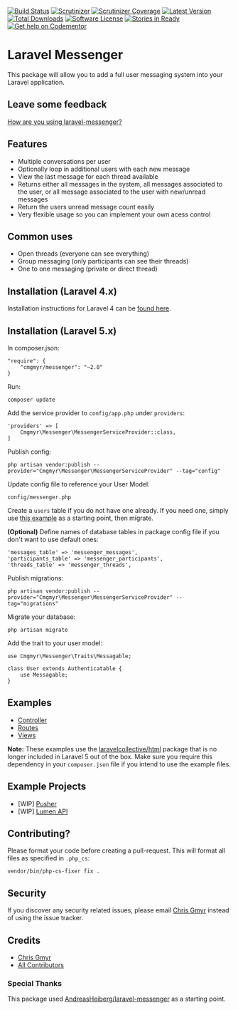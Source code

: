 [![Build Status](https://img.shields.io/travis/cmgmyr/laravel-messenger.svg?style=flat-square)](https://travis-ci.org/cmgmyr/laravel-messenger)
[![Scrutinizer](https://img.shields.io/scrutinizer/g/cmgmyr/laravel-messenger.svg?style=flat-square)](https://scrutinizer-ci.com/g/cmgmyr/laravel-messenger/)
[![Scrutinizer Coverage](https://img.shields.io/scrutinizer/coverage/g/cmgmyr/laravel-messenger.svg?style=flat-square)](https://scrutinizer-ci.com/g/cmgmyr/laravel-messenger/)
[![Latest Version](https://img.shields.io/github/release/cmgmyr/laravel-messenger.svg?style=flat-square)](https://github.com/cmgmyr/laravel-messenger/releases)
[![Total Downloads](https://img.shields.io/packagist/dt/cmgmyr/messenger.svg?style=flat-square)](https://packagist.org/packages/cmgmyr/messenger)
[![Software License](https://img.shields.io/badge/license-MIT-brightgreen.svg?style=flat-square)](LICENSE)
[![Stories in Ready](https://badge.waffle.io/cmgmyr/laravel-messenger.svg?label=ready&title=Ready)](http://waffle.io/cmgmyr/laravel-messenger)
[![Get help on Codementor](https://cdn.codementor.io/badges/get_help_github.svg)](https://www.codementor.io/cmgmyr)

# Laravel Messenger
This package will allow you to add a full user messaging system into your Laravel application.

## Leave some feedback
[How are you using laravel-messenger?](https://github.com/cmgmyr/laravel-messenger/issues/55)

## Features
* Multiple conversations per user
* Optionally loop in additional users with each new message
* View the last message for each thread available
* Returns either all messages in the system, all messages associated to the user, or all message associated to the user with new/unread messages
* Return the users unread message count easily
* Very flexible usage so you can implement your own acess control

## Common uses
* Open threads (everyone can see everything)
* Group messaging (only participants can see their threads)
* One to one messaging (private or direct thread)

## Installation (Laravel 4.x)
Installation instructions for Laravel 4 can be [found here](https://github.com/cmgmyr/laravel-messenger/tree/v1).

## Installation (Laravel 5.x)
In composer.json:

    "require": {
        "cmgmyr/messenger": "~2.0"
    }

Run:

    composer update

Add the service provider to `config/app.php` under `providers`:

    'providers' => [
        Cmgmyr\Messenger\MessengerServiceProvider::class,
    ]

Publish config:

    php artisan vendor:publish --provider="Cmgmyr\Messenger\MessengerServiceProvider" --tag="config"
	
Update config file to reference your User Model:

    config/messenger.php
	
Create a `users` table if you do not have one already. If you need one, simply use [this example](https://github.com/cmgmyr/laravel-messenger/tree/master/src/Cmgmyr/Messenger/examples/create_users_table.php) as a starting point, then migrate.

**(Optional)** Define names of database tables in package config file if you don't want to use default ones:

    'messages_table' => 'messenger_messages',
    'participants_table' => 'messenger_participants',
    'threads_table' => 'messenger_threads',
    
Publish migrations:

    php artisan vendor:publish --provider="Cmgmyr\Messenger\MessengerServiceProvider" --tag="migrations"

Migrate your database:

    php artisan migrate

Add the trait to your user model:

    use Cmgmyr\Messenger\Traits\Messagable;
    
    class User extends Authenticatable {
        use Messagable;
    }


## Examples
* [Controller](https://github.com/cmgmyr/laravel-messenger/tree/master/src/Cmgmyr/Messenger/examples/MessagesController.php)
* [Routes](https://github.com/cmgmyr/laravel-messenger/tree/master/src/Cmgmyr/Messenger/examples/routes.php)
* [Views](https://github.com/cmgmyr/laravel-messenger/tree/master/src/Cmgmyr/Messenger/examples/views)

__Note:__ These examples use the [laravelcollective/html](http://laravelcollective.com/docs/5.0/html) package that is no longer included in Laravel 5 out of the box. Make sure you require this dependency in your `composer.json` file if you intend to use the example files.

## Example Projects
* [WIP] [Pusher](https://github.com/cmgmyr/laravel-messenger-pusher-demo)
* [WIP] [Lumen API](https://github.com/cmgmyr/lumen-messenger-api)


## Contributing? 
Please format your code before creating a pull-request. This will format all files as specified in `.php_cs`:

    vendor/bin/php-cs-fixer fix .

## Security

If you discover any security related issues, please email [Chris Gmyr](mailto:cmgmyr@gmail.com) instead of using the issue tracker.

## Credits

- [Chris Gmyr](https://github.com/cmgmyr)
- [All Contributors](../../contributors)

### Special Thanks
This package used [AndreasHeiberg/laravel-messenger](https://github.com/AndreasHeiberg/laravel-messenger) as a starting point.
